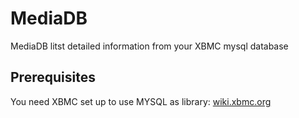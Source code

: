 MediaDB
=======

MediaDB litst detailed information from your XBMC mysql database

Prerequisites
-------------

You need XBMC set up to use MYSQL as library: [wiki.xbmc.org](http://wiki.xbmc.org/index.php?title=HOW-TO:Sync_multiple_libraries)
